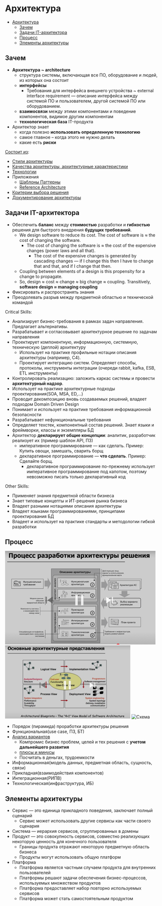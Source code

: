 # Архитектура

- [Архитектура](#архитектура)
  - [Зачем](#зачем)
  - [Задачи IT-архитектора](#задачи-it-архитектора)
  - [Процесс](#процесс)
  - [Элементы архитектуры](#элементы-архитектуры)

## Зачем

- __Архитектура ~ architecture__
  - структура системы, включающая все ПО, оборудование и людей, из которых она состоит
  - __интерфейсы__
    - Требования для интерфейса внешнего устройства ~ external interface requirement — описание интерфейса между системой ПО и пользователем, другой системой ПО или оборудованием.
  - __взаимосвязи__ между этими компонентами и поведение компонентов, видимое другим компонентам
  - __технологическая база__ IT-продукта
- Архитектор знает
  - когда полезно __использовать определенную технологию__
  - самое главное – когда этого не нужно делать
  - какие есть __риски__

[Состоит из](https://docs.microsoft.com/ru-ru/azure/architecture/guide/):

- [Стили архитектуры](arch.styles.md)
- [Качества архитектуры, архитектурные характеристики](arch.ability.md)
- [Технологии](../technology/technology.md)
- Приложения
  - [Шаблоны Паттерны](patterns.md)
  - [Reference Architecture](arch.ref.md)
- [Критерии выбора решения](arch.criteria.md)
- [Документирование архитектуры](pattern/pattern.docs.md)

## Задачи IT-архитектора

- Обеспечить __баланс__ между __стоимостью__ разработки и __гибкостью__ решения для быстрого внедрения __будущих требований__.
  - We design software to reduce its cost. The cost of software is ≈ the cost of changing the software.
    - The cost of changing the software is ≈ the cost of the expensive changes (power laws and all that).
      - The cost of the expensive changes is generated by cascading changes — if I change this then I have to change that and that, and if I change that then.
  - Coupling between elements of a design is this propensity for a change to propagate.
  - So, design ≈ cost ≈ change ≈ big change ≈ coupling. Transitively, __software design ≈ managing coupling__
- Фиксировать и распространять знания
- Преодолевать разрыв между предметной областью и технической командой

Critical Skills:

- Анализирует бизнес-требования в рамках задач направления. Предлагает альтернативы.
- Разрабатывает и согласовывает архитектурное решение по задачам направления
- Проектирует компонентную, информационную, системную, техническую (деплой) архитектуру
  - Использует на практике профильные нотации описания архитектуры (например, C4).
  - Проектирует интеграцию систем. Определяет способы, протоколы, инструменты интеграции (очереди rabbit, kafka, ESB, ETL инструменты)
- Контролировать реализацию: заложить каркас системы и провести __архитектурный надзор__.
- Использует на практике архитектурные подходы проектирования(SOA, MSA, ED,...)
- Проводит декомпозицию вновь создаваемых решений, владеет подходом Domain Driven Design
- Понимает и иcпользует на практике требования информационной безопасности
- Разрабатывает нефункциональные требования
- Определяет техстек, компонентный состав решений. Знает языки и фреймворки, классы и экземпляры БД
- Архитектор __декларирует общие концепции__: аналитик, разработчик реализует их (пример шаблон API, ПЗ)
  - императивное программирование — как сделать. Пример: Купить овощи, замешать, сварить борщ
  - декларативное программирование — __что сделать__. Пример: Сделайте борщ.
    - декларативное программирование по-прежнему использует императивное программирование под капотом, поэтому невозможно писать только декларативный код

Other Skills:

- Применяет знания предметной области бизнеса
- Знает типовые концепты и ИТ-решения рынка бизнеса
- Владеет разными нотациями описания архитектуры
- Владеет языками программированиями, принципами проектирования БД
- Владеет и использует на практике стандарты и методологии гибкой разработки

## Процесс

![process](../img/arch/arch.process.png)
![view](../img/arch/arch.view.png)
![Схема](http://www.plantuml.com/plantuml/proxy?cache=no&src=https://raw.githubusercontent.com/daemon110282/daemon110282.github.io/master/arch/arch.puml)

- Порядок (пирамида) проработки архитектуры решения
- Функциональная(use case, ПЗ, БТ)
- [Анализ вариантов](alternative.md)
  - Компромис бизнес проблем, целей и тех решения с __учетом дальнейшего развития__
  - [плюсы и минусы](https://docs.microsoft.com/ru-ru/azure/architecture/guide/architecture-styles/#consider-challenges-and-benefits)
  - Посчитать в деньгах, трудоемкости
- Информационная(модель данных, предметная область, сущность, связи)
- Прикладная(взаимодействия компонентов)
- Интеграционная(РИПВ)
- Технологическая(инфраструктура, ИБ)

## Элементы архитектуры

- Сервис — это единица прикладного поведения, заключает полный сценарий
  - Сервис может использовать другие сервисы как части своего сценария
- Система — иерархия сервисов, сгруппированных в домены
- Продукт — это совокупность сервисов, совместно реализующих некоторую ценность для конечного пользователя
  - Границы продукта отражают некоторую предметную область бизнеса
  - Продукты могут использовать общую платформ
- Платформа
  - Платформа является частным случаем продукта для внутренних пользователей
  - Платформы решают задачи обеспечения бизнес-процессов, используемых множеством продуктов
  - Платформа предоставляет набор повторно используемых сервисов
  - Платформа может стать самостоятельным продуктом
